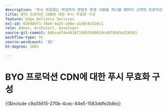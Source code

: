 ```yaml
---
description: '푸시 무효화는 작성자가 콘텐츠 변경 사항을 게시할 때마다 고객의 프로덕션 CDN(예: `www.yourdomain.com `)에서 콘텐츠를 자동으로 제거합니다.'
title: BYO 프로덕션 CDN에 대한 푸시 무효화 구성
feature: Edge Delivery Services
exl-id: 026960f1-78e6-4a25-a94e-a1d0c61536c1
role: Admin, Architect, Developer
source-git-commit: 646ca4f4a441bf1565558002dcd6f96d3e228563
workflow-type: ht
source-wordcount: '32'
ht-degree: 100%

---
```


# BYO 프로덕션 CDN에 대한 푸시 무효화 구성

{{$include c9a05615-270b-4cec-84e5-1583ddfe2b8e}}
